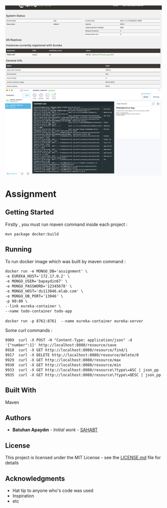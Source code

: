 ![alt text](https://raw.githubusercontent.com/developer-guy/assignment/master/eureka_2.png)
![alt text](https://raw.githubusercontent.com/developer-guy/assignment/master/docker.png)


# Assignment


## Getting Started
Firstly , you must run maven command inside each project :

    mvn package docker:build 

## Running

To run docker image which was built by maven command :
  
    docker run -e MONGO_DB='assignment' \ 
    -e EUREKA_HOST='172.17.0.2' \
    -e MONGO_USER='bapaydin67' \
    -e MONGO_PASSWORD='12345678' \
    -e MONGO_HOST='ds113046.mlab.com' \
    -e MONGO_DB_PORT='13046' \
    -p 80:80 \
    --link eureka-container \  
    --name todo-container todo-app

    docker run -p 8761:8761  --name eureka-container eureka-server 
    
Some curl commands :

    9909  curl -X POST -H "Content-Type: application/json" -d '{"number":1}' http://localhost:8080/resource/save
    9910  curl -X GET http://localhost:8080/resource/find/1
    9917  curl -X DELETE http://localhost:8080/resource/delete/0
    9929  curl -X GET http://localhost:8080/resource/max
    9930  curl -X GET http://localhost:8080/resource/min
    9933  curl -X GET http://localhost:8080/resource\?type\=ASC | json_pp
    9935  curl -X GET http://localhost:8080/resource\?type\=DESC | json_pp

## Built With

Maven

## Authors

* **Batuhan Apaydın** - *Initial work* - [SAHABT](https://github.com/developer-guy)

## License

This project is licensed under the MIT License - see the [LICENSE.md](LICENSE.md) file for details

## Acknowledgments

* Hat tip to anyone who's code was used
* Inspiration
* etc

